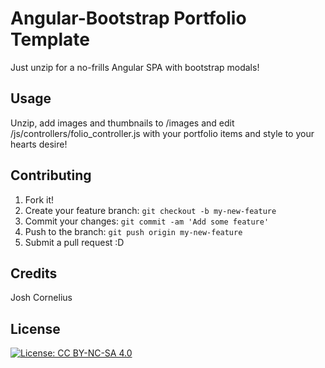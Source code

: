 # Angular-Bootstrap Portfolio Template

Just unzip for a no-frills Angular SPA with bootstrap modals!

## Usage

Unzip, add images and thumbnails to /images and edit /js/controllers/folio_controller.js with your portfolio items and style to your hearts desire!

## Contributing

1. Fork it!
2. Create your feature branch: `git checkout -b my-new-feature`
3. Commit your changes: `git commit -am 'Add some feature'`
4. Push to the branch: `git push origin my-new-feature`
5. Submit a pull request :D

## Credits

Josh Cornelius

## License

[![License: CC BY-NC-SA 4.0](https://licensebuttons.net/l/by-nc-sa/4.0/80x15.png)](http://creativecommons.org/licenses/by-nc-sa/4.0/)
